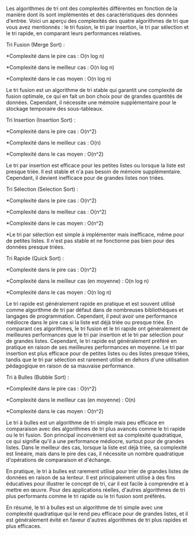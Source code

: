 Les algorithmes de tri ont des complexités différentes en fonction de la manière dont ils sont implémentés et des caractéristiques des données d'entrée.
Voici un aperçu des complexités des quatre algorithmes de tri que vous avez mentionnés : le tri fusion, le tri par insertion, le tri par sélection et le tri rapide, en comparant leurs performances relatives.

Tri Fusion (Merge Sort) :
 
*Complexité dans le pire cas : O(n log n)

*Complexité dans le meilleur cas : O(n log n)

*Complexité dans le cas moyen : O(n log n)
 
Le tri fusion est un algorithme de tri stable qui garantit une complexité de fusion optimale, ce qui en fait un bon choix pour de grandes quantités de données. 
Cependant, il nécessite une mémoire supplémentaire pour le stockage temporaire des sous-tableaux.

Tri Insertion (Insertion Sort) :

*Complexité dans le pire cas : O(n^2)

*Complexité dans le meilleur cas : O(n)

*Complexité dans le cas moyen : O(n^2)

Le tri par insertion est efficace pour les petites listes ou lorsque la liste est presque triée. Il est stable et n'a pas besoin de mémoire supplémentaire.
Cependant, il devient inefficace pour de grandes listes non triées.

Tri Sélection (Selection Sort) :

*Complexité dans le pire cas : O(n^2)

*Complexité dans le meilleur cas : O(n^2)

*Complexité dans le cas moyen : O(n^2)

*Le tri par sélection est simple à implémenter mais inefficace, même pour de petites listes.
Il n'est pas stable et ne fonctionne pas bien pour des données presque triées.

Tri Rapide (Quick Sort) :
 
*Complexité dans le pire cas : O(n^2)

*Complexité dans le meilleur cas (en moyenne) : O(n log n)

*Complexité dans le cas moyen : O(n log n)

Le tri rapide est généralement rapide en pratique et est souvent utilisé comme algorithme de tri par défaut dans de nombreuses bibliothèques et langages de programmation. 
Cependant, il peut avoir une performance médiocre dans le pire cas si la liste est déjà triée ou presque triée.
En comparant ces algorithmes, le tri fusion et le tri rapide ont généralement de meilleures performances que le tri par insertion et le tri par sélection pour de grandes listes. 
Cependant, le tri rapide est généralement préféré en pratique en raison de ses meilleures performances en moyenne. 
Le tri par insertion est plus efficace pour de petites listes ou des listes presque triées, tandis que le tri par sélection est rarement utilisé en dehors d'une utilisation pédagogique en raison de sa mauvaise performance.

Tri à Bulles (Bubble Sort) :

*Complexité dans le pire cas : O(n^2)

*Complexité dans le meilleur cas (en moyenne) : O(n)

*Complexité dans le cas moyen : O(n^2)

Le tri à bulles est un algorithme de tri simple mais peu efficace en comparaison avec des algorithmes de tri plus avancés comme le tri rapide ou le tri fusion. Son principal inconvénient est sa complexité quadratique, ce qui signifie qu'il a une performance médiocre, surtout pour de grandes listes. Dans le meilleur des cas, lorsque la liste est déjà triée, sa complexité est linéaire, mais dans le pire des cas, il nécessite un nombre quadratique d'opérations de comparaison et d'échange.

En pratique, le tri à bulles est rarement utilisé pour trier de grandes listes de données en raison de sa lenteur. Il est principalement utilisé à des fins éducatives pour illustrer le concept de tri, car il est facile à comprendre et à mettre en œuvre. Pour des applications réelles, d'autres algorithmes de tri plus performants comme le tri rapide ou le tri fusion sont préférés.

En résumé, le tri à bulles est un algorithme de tri simple avec une complexité quadratique qui le rend peu efficace pour de grandes listes, et il est généralement évité en faveur d'autres algorithmes de tri plus rapides et plus efficaces.
